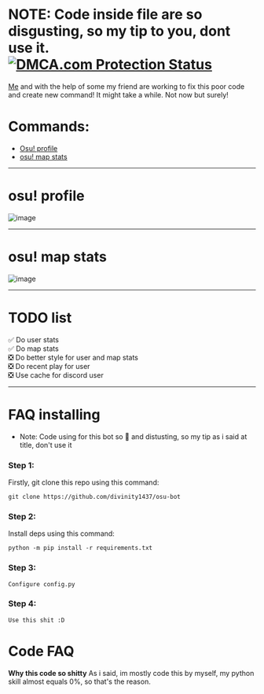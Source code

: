 # 
# NOTE: Code inside file are so disgusting, so my tip to you, dont use it. <a href="https://images5.alphacoders.com/991/thumb-1920-991402.png" title="osu! pic"> <img src ="https://images5.alphacoders.com/991/thumb-1920-991402.png"  alt="DMCA.com Protection Status" /></a>
<a href=https://github.com/divinity1437>Me</a> and with the help of some my friend are working to fix this poor code and create new command! It might take a while. Not now but surely!
# Commands:
* [Osu! profile](https://github.com/divinity1437/osu-bot#osu-profile)
* [osu! map stats](https://github.com/divinity1437/osu-bot#osu-map-stats)
_____
# osu! profile
![image](https://user-images.githubusercontent.com/52098168/148081215-3efb05f0-b164-4e9e-afd2-0ebe7a8eddf0.png)
_____
# osu! map stats
![image](https://user-images.githubusercontent.com/52098168/148081305-42a8f14b-64f4-4493-8d63-43339dad9358.png)
_____
# TODO list    
✅ Do user stats    
✅ Do map stats    
❎ Do better style for user and map stats    
❎ Do recent play for user    
❎ Use cache for discord user
_____
# FAQ installing
- Note: Code using for this bot so 💩 and distusting, so my tip as i said at title, don't use it
### Step 1:
Firstly, git clone this repo using this command:
```
git clone https://github.com/divinity1437/osu-bot
```
### Step 2:
Install deps using this command:
```
python -m pip install -r requirements.txt
```
### Step 3:
```
Configure config.py
```
### Step 4: 
```
Use this shit :D
```
# Code FAQ
**Why this code so shitty**
As i said, im mostly code this by myself, my python skill almost equals 0%, so that's the reason.
